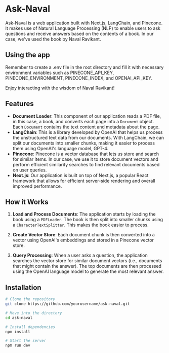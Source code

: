 # Ask-Naval

Ask-Naval is a web application built with Next.js, LangChain, and Pinecone. It makes use of Natural Language Processing (NLP) to enable users to ask questions and receive answers based on the contents of a book. In our case, we've used the book by Naval Ravikant. 

## Using the app

Remember to create a .env file in the root directory and fill it with necessary environment variables such as PINECONE_API_KEY, PINECONE_ENVIRONMENT, PINECONE_INDEX, and OPENAI_API_KEY.

Enjoy interacting with the wisdom of Naval Ravikant!

## Features

- **Document Loader**: This component of our application reads a PDF file, in this case, a book, and converts each page into a `Document` object. Each `Document` contains the text content and metadata about the page.
- **LangChain**: This is a library developed by OpenAI that helps us process the unstructured text data from our documents. With LangChain, we can split our documents into smaller chunks, making it easier to process them using OpenAI's language model, GPT-4.
- **Pinecone**: Pinecone is a vector database that lets us store and search for similar items. In our case, we use it to store document vectors and perform efficient similarity searches to find relevant documents based on user queries.
- **Next.js**: Our application is built on top of Next.js, a popular React framework that allows for efficient server-side rendering and overall improved performance.

## How it Works

1. **Load and Process Documents**: The application starts by loading the book using a `PDFLoader`. The book is then split into smaller chunks using a `CharacterTextSplitter`. This makes the book easier to process.

2. **Create Vector Store**: Each document chunk is then converted into a vector using OpenAI's embeddings and stored in a Pinecone vector store.

3. **Query Processing**: When a user asks a question, the application searches the vector store for similar document vectors (i.e., documents that might contain the answer). The top documents are then processed using the OpenAI language model to generate the most relevant answer.

## Installation

```sh
# Clone the repository
git clone https://github.com/yourusername/ask-naval.git

# Move into the directory
cd ask-naval

# Install dependencies
npm install

# Start the server
npm run dev
